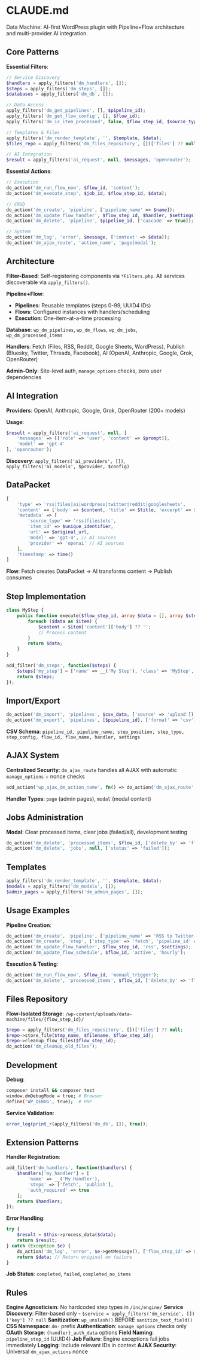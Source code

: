 # CLAUDE.md

Data Machine: AI-first WordPress plugin with Pipeline+Flow architecture and multi-provider AI integration.

## Core Patterns

**Essential Filters**:
```php
// Service Discovery
$handlers = apply_filters('dm_handlers', []);
$steps = apply_filters('dm_steps', []);
$databases = apply_filters('dm_db', []);

// Data Access
apply_filters('dm_get_pipelines', [], $pipeline_id);
apply_filters('dm_get_flow_config', [], $flow_id);
apply_filters('dm_is_item_processed', false, $flow_step_id, $source_type, $item_id);

// Templates & Files
apply_filters('dm_render_template', '', $template, $data);
$files_repo = apply_filters('dm_files_repository', [])['files'] ?? null;

// AI Integration
$result = apply_filters('ai_request', null, $messages, 'openrouter');
```

**Essential Actions**:
```php
// Execution
do_action('dm_run_flow_now', $flow_id, 'context');
do_action('dm_execute_step', $job_id, $flow_step_id, $data);

// CRUD
do_action('dm_create', 'pipeline', ['pipeline_name' => $name]);
do_action('dm_update_flow_handler', $flow_step_id, $handler, $settings);
do_action('dm_delete', 'pipeline', $pipeline_id, ['cascade' => true]);

// System
do_action('dm_log', 'error', $message, ['context' => $data]);
do_action('dm_ajax_route', 'action_name', 'page|modal');
```

## Architecture

**Filter-Based**: Self-registering components via `*Filters.php`. All services discoverable via `apply_filters()`.

**Pipeline+Flow**: 
- **Pipelines**: Reusable templates (steps 0-99, UUID4 IDs)
- **Flows**: Configured instances with handlers/scheduling
- **Execution**: One-item-at-a-time processing

**Database**: `wp_dm_pipelines`, `wp_dm_flows`, `wp_dm_jobs`, `wp_dm_processed_items`

**Handlers**: Fetch (Files, RSS, Reddit, Google Sheets, WordPress), Publish (Bluesky, Twitter, Threads, Facebook), AI (OpenAI, Anthropic, Google, Grok, OpenRouter)

**Admin-Only**: Site-level auth, `manage_options` checks, zero user dependencies

## AI Integration

**Providers**: OpenAI, Anthropic, Google, Grok, OpenRouter (200+ models)

**Usage**:
```php
$result = apply_filters('ai_request', null, [
    'messages' => [['role' => 'user', 'content' => $prompt]],
    'model' => 'gpt-4'
], 'openrouter');
```

**Discovery**: `apply_filters('ai_providers', [])`, `apply_filters('ai_models', $provider, $config)`

## DataPacket

```php
[
    'type' => 'rss|files|ai|wordpress|twitter|reddit|googlesheets',
    'content' => ['body' => $content, 'title' => $title, 'excerpt' => $excerpt],
    'metadata' => [
        'source_type' => 'rss|files|etc',
        'item_id' => $unique_identifier,
        'url' => $original_url,
        'model' => 'gpt-4', // AI sources
        'provider' => 'openai' // AI sources
    ],
    'timestamp' => time()
]
```

**Flow**: Fetch creates DataPacket → AI transforms content → Publish consumes

## Step Implementation

```php
class MyStep {
    public function execute($flow_step_id, array $data = [], array $step_config = []): array {
        foreach ($data as $item) {
            $content = $item['content']['body'] ?? '';
            // Process content
        }
        return $data;
    }
}

add_filter('dm_steps', function($steps) {
    $steps['my_step'] = ['name' => __('My Step'), 'class' => 'MyStep', 'position' => 50];
    return $steps;
});
```

## Import/Export

```php
do_action('dm_import', 'pipelines', $csv_data, ['source' => 'upload']);
do_action('dm_export', 'pipelines', [$pipeline_id], ['format' => 'csv']);
```

**CSV Schema**: `pipeline_id, pipeline_name, step_position, step_type, step_config, flow_id, flow_name, handler, settings`

## AJAX System

**Centralized Security**: `dm_ajax_route` handles all AJAX with automatic `manage_options` + nonce checks

```php
add_action('wp_ajax_dm_action_name', fn() => do_action('dm_ajax_route', 'dm_action_name', 'page'));
```

**Handler Types**: `page` (admin pages), `modal` (modal content)

## Jobs Administration

**Modal**: Clear processed items, clear jobs (failed/all), development testing

```php
do_action('dm_delete', 'processed_items', $flow_id, ['delete_by' => 'flow_id']);
do_action('dm_delete', 'jobs', null, ['status' => 'failed']);
```

## Templates

```php
apply_filters('dm_render_template', '', $template, $data);
$modals = apply_filters('dm_modals', []);
$admin_pages = apply_filters('dm_admin_pages', []);
```

## Usage Examples

**Pipeline Creation**:
```php
do_action('dm_create', 'pipeline', ['pipeline_name' => 'RSS to Twitter']);
do_action('dm_create', 'step', ['step_type' => 'fetch', 'pipeline_id' => $pipeline_id]);
do_action('dm_update_flow_handler', $flow_step_id, 'rss', $settings);
do_action('dm_update_flow_schedule', $flow_id, 'active', 'hourly');
```

**Execution & Testing**:
```php
do_action('dm_run_flow_now', $flow_id, 'manual_trigger');
do_action('dm_delete', 'processed_items', $flow_id, ['delete_by' => 'flow_id']);
```

## Files Repository

**Flow-Isolated Storage**: `/wp-content/uploads/data-machine/files/{flow_step_id}/`

```php
$repo = apply_filters('dm_files_repository', [])['files'] ?? null;
$repo->store_file($tmp_name, $filename, $flow_step_id);
$repo->cleanup_flow_files($flow_step_id);
do_action('dm_cleanup_old_files');
```

## Development

**Debug**:
```bash
composer install && composer test
window.dmDebugMode = true; # Browser
define('WP_DEBUG', true);  # PHP
```

**Service Validation**:
```php
error_log(print_r(apply_filters('dm_db', []), true));
```

## Extension Patterns

**Handler Registration**:
```php
add_filter('dm_handlers', function($handlers) {
    $handlers['my_handler'] = [
        'name' => __('My Handler'),
        'steps' => ['fetch', 'publish'],
        'auth_required' => true
    ];
    return $handlers;
});
```

**Error Handling**:
```php
try {
    $result = $this->process_data($data);
    return $result;
} catch (Exception $e) {
    do_action('dm_log', 'error', $e->getMessage(), ['flow_step_id' => $flow_step_id]);
    return $data; // Return original on failure
}
```

**Job Status**: `completed`, `failed`, `completed_no_items`

## Rules

**Engine Agnosticism**: No hardcoded step types in `/inc/engine/`
**Service Discovery**: Filter-based only - `$service = apply_filters('dm_service', [])['key'] ?? null`
**Sanitization**: `wp_unslash()` BEFORE `sanitize_text_field()`
**CSS Namespace**: `dm-` prefix
**Authentication**: `manage_options` checks only
**OAuth Storage**: `{handler}_auth_data` options
**Field Naming**: `pipeline_step_id` (UUID4)
**Job Failure**: Engine exceptions fail jobs immediately
**Logging**: Include relevant IDs in context
**AJAX Security**: Universal `dm_ajax_actions` nonce